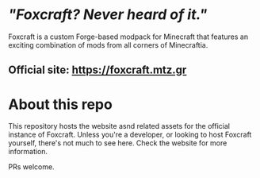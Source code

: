 # *"Foxcraft? Never heard of it."*

Foxcraft is a custom Forge-based modpack for Minecraft that features an exciting combination of mods from all corners of Minecraftia.

## Official site: https://foxcraft.mtz.gr

# About this repo

This repository hosts the website asnd related assets for the official instance of Foxcraft. Unless you're a developer, or looking to host Foxcraft yourself, there's not much to see here. Check the website for more information.

PRs welcome.
